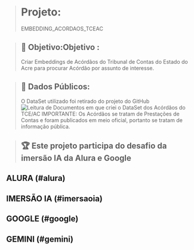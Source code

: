 > # Projeto:
> EMBEDDING_ACORDAOS_TCEAC

> ## 🚀 Objetivo:Objetivo :
> Criar Embeddings de Acórdãos do Tribunal de Contas do Estado do Acre para procurar Acórdão por assunto de interesse.

> ## 💼 Dados Públicos:
> O DataSet utilizado foi retirado do projeto do GitHub ![Leitura de Documentos](https://github.com/Antonino-Marques-Jares/Projeto_Leitura_Documentos) em que criei o DataSet dos Acórdãos do TCE/AC
> IMPORTANTE: Os Acórdãos se tratam de Prestações de Contas e foram publicados em meio oficial, portanto se tratam de informação pública.

> ## 🏆 Este projeto participa do desafio da imersão IA da Alura e Google

## ALURA (#alura)

## IMERSÃO IA (#imersaoia)

## GOOGLE (#google)

## GEMINI (#gemini)

